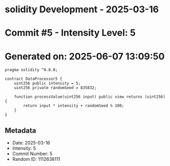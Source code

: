 ﻿# solidity Development - 2025-03-16
# Commit #5 - Intensity Level: 5
# Generated on: 2025-06-07 13:09:50
```solidity
pragma solidity ^0.8.0;

contract DataProcessor5 {
    uint256 public intensity = 5;
    uint256 private randomSeed = 835832;

    function processValue(uint256 input) public view returns (uint256) {
        return input * intensity + randomSeed % 100;
    }
}
```
## Metadata
- Date: 2025-03-16
- Intensity: 5
- Commit Number: 5
- Random ID: 1112638111
